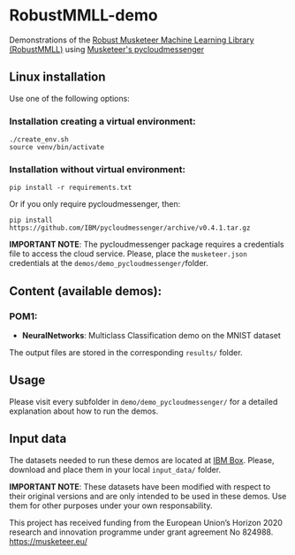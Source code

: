# RobustMMLL-demo

Demonstrations of the [Robust Musketeer Machine Learning Library (RobustMMLL)](https://github.com/Musketeer-H2020/RobustMMLL) using [Musketeer's pycloudmessenger](https://github.com/IBM/pycloudmessenger/)

## Linux installation

Use one of the following options:

### Installation creating a virtual environment:
```
./create_env.sh
source venv/bin/activate
```

### Installation without virtual environment:

`pip install -r requirements.txt`

Or if you only require pycloudmessenger, then:

`pip install https://github.com/IBM/pycloudmessenger/archive/v0.4.1.tar.gz`


**IMPORTANT NOTE**: The pycloudmessenger package requires a credentials file to access the cloud service. Please, place the `musketeer.json` credentials at the `demos/demo_pycloudmessenger/`folder.

## Content (available demos):

### POM1:

* **NeuralNetworks**: Multiclass Classification demo on the MNIST dataset


The output files are stored in the corresponding `results/` folder.

## Usage

Please visit every subfolder in `demo/demo_pycloudmessenger/` for a detailed explanation about how to run the demos.

## Input data

The datasets needed to run these demos are located at [IBM Box](https://ibm.box.com/s/l8yzdbdb40j499o513hygx5q85xyoz6v). Please, download and place them in your local `input_data/` folder. 

**IMPORTANT NOTE**: These datasets have been modified with respect to their original versions and are only intended to be used in these demos. Use them for other purposes under your own responsability.


This project has received funding from the European Union’s Horizon 2020 research and innovation programme under grant agreement No 824988. https://musketeer.eu/
